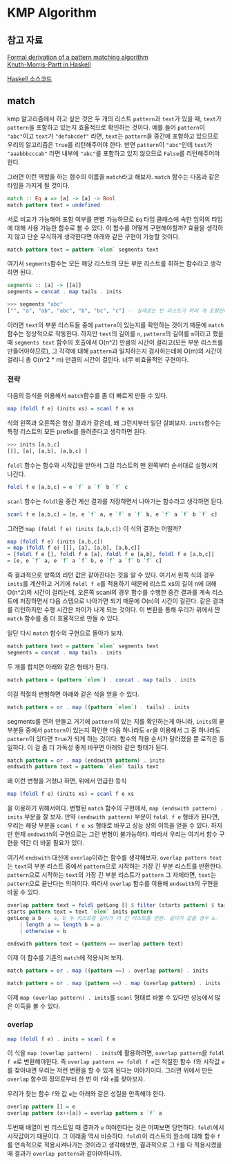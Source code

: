 # KMP Algorithm

## 참고 자료

[Formal derivation of a pattern matching algorithm](http://www.sciencedirect.com/science/article/pii/0167642389900361#)  
[Knuth-Morris-Partt in Haskell](http://www.twanvl.nl/blog/haskell/Knuth-Morris-Pratt-in-Haskell)

[Haskell 소스코드](kmp.hs)

## match

kmp 알고리즘에서 하고 싶은 것은 두 개의 리스트 `pattern`과 `text`가 있을 때, `text`가 `pattern`을 포함하고 있는지 효율적으로 확인하는 것이다. 예를 들어 `pattern`이 `"abc"`이고 `text`가 `"defabcdef"` 라면, `text`는 `pattern`을 중간에 포함하고 있으므로 우리의 알고리즘은 `True`를 리턴해주어야 한다. 반면 `pattern`이 `"abc"`인데 `text`가 `"aaabbbcccab"` 라면 내부에 `"abc"`를 포함하고 있지 않으므로 `False`를 리턴해주어야 한다.

그러면 이런 역할을 하는 함수의 이름을 `match`라고 해보자. `match` 함수는 다음과 같은 타입을 가지게 될 것이다.

```Haskell
match :: Eq a => [a] -> [a] -> Bool
match pattern text = undefined
```

서로 비교가 가능해야 포함 여부를 판별 가능하므로 `Eq` 타입 클래스에 속한 임의의 타입에 대해 사용 가능한 함수로 볼 수 있다. 이 함수를 어떻게 구현해야할까? 효율을 생각하지 않고 단순 무식하게 생각한다면 아래와 같은 구현이 가능할 것이다.

```Haskell
match pattern text = pattern `elem` segments text
```

여기서 `segments`함수는 모든 해당 리스트의 모든 부분 리스트를 취하는 함수라고 생각하면 된다.

```Haskell
segments :: [a] -> [[a]]
segments = concat . map tails . inits

>>> segments "abc"
["", "a", "ab", "abc", "b", "bc", "c"] -- 실제로는 빈 리스트가 여러 개 포함된다.
```

 이러면 `text`의 부분 리스트들 중에 `pattern`이 있는지를 확인하는 것이기 때문에 `match`함수는 정상적으로 작동한다. 하지만 `text`의 길이를 `n`, `pattern`의 길이를 `m`이라고 했을 때 `segments text` 함수의 호출에서 O(n^2) 만큼의 시간이 걸리고(모든 부분 리스트를 만들어야하므로), 그 각각에 대해 `pattern`과 일치하는지 검사하는데에 O(m)의 시간이 걸리니 총 O(n^2 * m) 만큼의 시간이 걸린다. 너무 비효율적인 구현이다. 

### 전략

다음의 등식을 이용해서 `match`함수를 좀 더 빠르게 만들 수 있다.

```Haskell
map (foldl f e) (inits xs) = scanl f e xs
```

식의 왼쪽과 오른쪽은 항상 결과가 같은데, 왜 그런지부터 일단 살펴보자. `inits`함수는 특정 리스트의 모든 prefix를 돌려준다고 생각하면 된다.

```Haskell
>>> inits [a,b,c]
[[], [a], [a,b], [a,b,c] ]
```

`foldl` 함수는 함수와 시작값을 받아서 그걸 리스트의 맨 왼쪽부터 순서대로 실행시켜 나간다.

```Haskell
foldl f e [a,b,c] = e `f` a `f` b `f` c
```

`scanl` 함수는 `foldl`을 중간 계산 결과를 저장하면서 나아가는 함수라고 생각하면 된다.

```Haskell
scanl f e [a,b,c] = [e, e `f` a, e `f` a `f` b, e `f` a `f` b `f` c]
```

그러면 `map (foldl f e) (inits [a,b,c])` 이 식의 결과는 어떨까?

```Haskell
map (foldl f e) (inits [a,b,c])
= map (foldl f e) [[], [a], [a,b], [a,b,c]]
= [foldl f e [], foldl f e [a], foldl f e [a,b], foldl f e [a,b,c]]
= [e, e `f` a, e `f` a `f` b, e `f` a `f` b `f` c]
```

즉 결과적으로 양쪽의 리턴 값은 같아진다는 것을 알 수 있다. 여기서 왼쪽 식의 경우 `inits`를 계산하고 거기에 `foldl f e`를 적용하기 때문에 리스트 xs의 길이 n에 대해 O(n^2)의 시간이 걸리는데, 오른쪽 scanl의 경우 함수를 수행한 중간 결과를 계속 리스트에 저장하면서 다음 스텝으로 나아가면 되기 때문에 O(n)의 시간이 걸린다. 같은 결과를 리턴하지만 수행 시간은 차이가 나게 되는 것이다. 이 변환을 통해 우리가 위에서 짠 `match` 함수를 좀 더 효율적으로 만들 수 있다.

일단 다시 `match` 함수의 구현으로 돌아가 보자.

```Haskell
match pattern text = pattern `elem` segments text
segments = concat . map tails . inits
```

두 개를 합치면 아래와 같은 형태가 된다.

```Haskell
match pattern = (pattern `elem`) . concat . map tails . inits
```

이걸 적절히 변형하면 아래와 같은 식을 얻을 수 있다.

```Haskell
match pattern = or . map ((pattern `elem`) . tails) . inits
```

segments를 먼저 만들고 거기에 `pattern`이 있는 지를 확인하는게 아니라, `inits`의 끝부분들 중에서 `pattern`이 있는지 확인한 다음 하나라도 `or`을 이용해서 그 중 하나라도 `pattern`이 있다면 `True`가 되게 하는 것이다. 함수의 적용 순서가 달라졌을 뿐 로직은 동일하다. 이 걸 좀 더 가독성 좋게 바꾸면 아래와 같은 형태가 된다.

```Haskell
match pattern = or . map (endswith pattern) . inits
endswith pattern text = pattern `elem` tails text
```

왜 이런 변형을 거쳤냐 하면, 위에서 언급한 등식

```Haskell
map (foldl f e) (inits xs) = scanl f e xs
```

을 이용하기 위해서이다. 변형된 `match` 함수의 구현에서, `map (endswith pattern) . inits` 부분을 잘 보자. 만약 `(endswith pattern)` 부분이 `foldl f e` 형태가 된다면, 우리는 해당 부분을 `scanl f e xs` 형태로 바꾸고 성능 상의 이득을 얻을 수 있다. 하지만 현재 `endswith`의 구현으로는 그런 변형이 불가능하다. 따라서 우리는 여기서 함수 구현을 약간 더 바꿀 필요가 있다. 

여기서 `endswith` 대신에 `overlap`이라는 함수를 생각해보자. `overlap pattern text`는 `text`의 부분 리스트 중에서 `pattern`으로 시작하는 가장 긴 부분 리스트를 반환한다. `pattern`으로 시작하는 `text`의 가장 긴 부분 리스트가 `pattern` 그 자체라면, `text`는 `pattern`으로 끝난다는 의미이다. 따라서 `overlap` 함수를 이용해 `endswith`의 구현을 바꿀 수 있다.

```Haskell
overlap pattern text = foldl getLong [] $ filter (starts pattern) $ tails text
starts pattern text = text `elem` inits pattern
getLong a b -- a, b 두 리스트중 길이가 더 긴 리스트를 반환. 길이가 같을 경우 a.
    | length a >= length b = a
    | otherwise = b

endswith pattern text = (pattern == overlap pattern text)
```

이제 이 함수를 기존의 `match`에 적용시켜 보자.

```Haskell
match pattern = or . map ((pattern ==) . overlap pattern) . inits
```

```Haskell
match pattern = or . map (pattern ==) . map (overlap pattern) . inits -- map (f.g) 는 map f . map g 와 동일하다
```

이제 `map (overlap pattern) . inits`를 `scanl` 형태로 바꿀 수 있다면 성능에서 많은 이득을 볼 수 있다.

### overlap

```Haskell
map (foldl f e) . inits = scanl f e
```

이 식을 `map (overlap pattern) . inits`에 활용하려면, `overlap pattern`을 `foldl f e`로 변환해야한다. 즉 `overlap pattern == foldl f e`인 적절한 함수 `f`와 시작값 `e`를 찾아내면 우리는 저런 변환을 할 수 있게 된다는 이야기이다. 그러면 위에서 만든 `overlap` 함수의 정의로부터 한 번 이 `f`와 `e`를 찾아보자.

우리가 찾는 함수 `f`와 값 `e`는 아래와 같은 성질을 만족해야 한다.

```Haskell
overlap pattern [] = e
overlap pattern (x++[a]) = overlap pattern x `f` a
```

두번째 배열이 빈 리스트일 때 결과가 `e` 여야한다는 것은 어찌보면 당연하다. `foldl`에서 시작값이기 때문이다. 그 아래줄 역시 비슷하다. `foldl`이 리스트의 원소에 대해 함수 `f`를 연속적으로 적용시켜나가는 것이라고 생각해보면, 결과적으로 그 `f`를 다 적용시켰을 때 결과가 `overlap pattern`과 같아야하니까.

